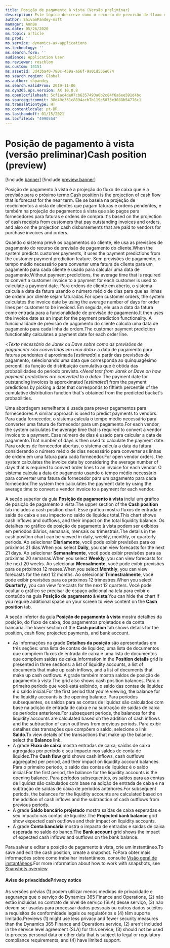 ```yaml
---
title: Posição de pagamento à vista (Versão preliminar)
description: Este tópico descreve como o recurso de previsão de fluxo de caixa prevê a posição de pagamento à vista de uma organização para horários específicos. Também descreve as opções disponíveis para mostrar previsões para períodos diferentes.
author: ShivamPandey-msft
manager: AnnBe
ms.date: 05/26/2020
ms.topic: article
ms.prod: ''
ms.service: dynamics-ax-applications
ms.technology: ''
ms.search.form: ''
audience: Application User
ms.reviewer: roschlom
ms.custom: 14151
ms.assetid: 3d43ba40-780c-459a-a66f-9a01d556e674
ms.search.region: Global
ms.author: shpandey
ms.search.validFrom: 2019-11-06
ms.dyn365.ops.version: AX 10.0.8
ms.openlocfilehash: 5cf1ac4de07cb6357493a0b2c84f6a6ee591d4bc
ms.sourcegitcommit: 38d40c331c8894acb7b119c5073e3088b54776c1
ms.translationtype: HT
ms.contentlocale: pt-BR
ms.lasthandoff: 01/15/2021
ms.locfileid: "4990554"
---
```

# <a name="cash-position-preview"></a><span data-ttu-id="4b9a6-104">Posição de pagamento à vista (versão preliminar)</span><span class="sxs-lookup"><span data-stu-id="4b9a6-104">Cash position (preview)</span></span>

[!include [banner](../includes/banner.md)]
[!include [preview banner](../includes/preview-banner.md)]

<span data-ttu-id="4b9a6-105">Posição de pagamento à vista é a projeção do fluxo de caixa que é a previsão para o próximo termo.</span><span class="sxs-lookup"><span data-stu-id="4b9a6-105">Cash position is the projection of cash flow that is forecast for the near term.</span></span> <span data-ttu-id="4b9a6-106">Ele se baseia na projeção de recebimentos à vista de clientes que pagam faturas e ordens pendentes, e também na projeção de pagamentos à vista que são pagos para fornecedores para faturas e ordens de compra.</span><span class="sxs-lookup"><span data-stu-id="4b9a6-106">It's based on the projection of cash receipts from customers that pay outstanding invoices and orders, and also on the projection cash disbursements that are paid to vendors for purchase invoices and orders.</span></span>

<span data-ttu-id="4b9a6-107">Quando o sistema prevê os pagamentos do cliente, ele usa as previsões de pagamento do recurso de previsão de pagamento do cliente.</span><span class="sxs-lookup"><span data-stu-id="4b9a6-107">When the system predicts customer payments, it uses the payment predictions from the customer payment prediction feature.</span></span> <span data-ttu-id="4b9a6-108">Sem previsões de pagamento, o tempo médio necessário para converter uma fatura de cliente para um pagamento para cada cliente é usado para calcular uma data de pagamento.</span><span class="sxs-lookup"><span data-stu-id="4b9a6-108">Without payment predictions, the average time that is required to convert a customer invoice to a payment for each customer is used to calculate a payment date.</span></span> <span data-ttu-id="4b9a6-109">Para ordens de cliente em aberto, o sistema calcula a data da fatura usando o número médio de dias para que as linhas de ordem por cliente sejam faturadas.</span><span class="sxs-lookup"><span data-stu-id="4b9a6-109">For open customer orders, the system calculates the invoice date by using the average number of days for order lines per customer to be invoiced.</span></span> <span data-ttu-id="4b9a6-110">Em seguida, ele usa a data da fatura como entrada para a funcionalidade de previsão de pagamento.</span><span class="sxs-lookup"><span data-stu-id="4b9a6-110">It then uses the invoice date as an input for the payment prediction functionality.</span></span> <span data-ttu-id="4b9a6-111">A funcionalidade de previsão de pagamento do cliente calcula uma data de pagamento para cada linha da ordem.</span><span class="sxs-lookup"><span data-stu-id="4b9a6-111">The customer payment prediction functionality calculates a payment date for each order line.</span></span> 

<span data-ttu-id="4b9a6-112"><*Texto necessário de Jarek ou Dave sobre como as previsões de pagamento são convertidas em uma data*> a data de pagamento para faturas pendentes é aproximada [*estimada*] a partir das previsões de pagamento, selecionando uma data que corresponda ao quinquagésimo percentil da função de distribuição cumulativa que é obtida das probabilidades do período previsto.</span><span class="sxs-lookup"><span data-stu-id="4b9a6-112"><*Need text from Jarek or Dave on how payment predictions are converted to a date*> The payment date for outstanding invoices is approximated [*estimated*] from the payment predictions by picking a date that corresponds to fiftieth percentile of the cumulative distribution function that's obtained from the predicted bucket's probabilities.</span></span>

<span data-ttu-id="4b9a6-113">Uma abordagem semelhante é usada para prever pagamentos para fornecedores.</span><span class="sxs-lookup"><span data-stu-id="4b9a6-113">A similar approach is used to predict payments to vendors.</span></span> <span data-ttu-id="4b9a6-114">Para cada fornecedor, o sistema calcula o tempo médio necessário para converter uma fatura de fornecedor para um pagamento.</span><span class="sxs-lookup"><span data-stu-id="4b9a6-114">For each vendor, the system calculates the average time that is required to convert a vendor invoice to a payment.</span></span> <span data-ttu-id="4b9a6-115">Esse número de dias é usado para calcular a data de pagamento.</span><span class="sxs-lookup"><span data-stu-id="4b9a6-115">That number of days is then used to calculate the payment date.</span></span> <span data-ttu-id="4b9a6-116">Para ordens de fornecedor abertas, o sistema calcula a data da fatura considerando o número médio de dias necessário para converter as linhas de ordem em uma fatura para cada fornecedor.</span><span class="sxs-lookup"><span data-stu-id="4b9a6-116">For open vendor orders, the system calculates the invoice date by considering the average number of days that is required to convert order lines to an invoice for each vendor.</span></span> <span data-ttu-id="4b9a6-117">O sistema calcula a data de pagamento usando o tempo médio necessário para converter uma fatura de fornecedor para um pagamento para cada fornecedor.</span><span class="sxs-lookup"><span data-stu-id="4b9a6-117">The system then calculates the payment date by using the average time to convert a vendor invoice to a payment for each vendor.</span></span>

<span data-ttu-id="4b9a6-118">A seção superior da guia **Posição de pagamento à vista** inclui um gráfico de posição de pagamento à vista.</span><span class="sxs-lookup"><span data-stu-id="4b9a6-118">The upper section of the **Cash position** tab includes a cash position chart.</span></span> <span data-ttu-id="4b9a6-119">Esse gráfico mostra fluxos de entrada e saída de caixa e seu impacto no saldo de liquidez total.</span><span class="sxs-lookup"><span data-stu-id="4b9a6-119">This chart shows cash inflows and outflows, and their impact on the total liquidity balance.</span></span> <span data-ttu-id="4b9a6-120">Os detalhes no gráfico de posição de pagamento à vista podem ser exibidos em períodos diários, semanais, mensais ou trimestrais.</span><span class="sxs-lookup"><span data-stu-id="4b9a6-120">The details in the cash position chart can be viewed in daily, weekly, monthly, or quarterly periods.</span></span> <span data-ttu-id="4b9a6-121">Ao selecionar **Diariamente**, você pode exibir previsões para os próximos 21 dias.</span><span class="sxs-lookup"><span data-stu-id="4b9a6-121">When you select **Daily**, you can view forecasts for the next 21 days.</span></span> <span data-ttu-id="4b9a6-122">Ao selecionar **Semanalmente**, você pode exibir previsões para as próximas 20 semanas.</span><span class="sxs-lookup"><span data-stu-id="4b9a6-122">When you select **Weekly**, you can view forecasts for the next 20 weeks.</span></span> <span data-ttu-id="4b9a6-123">Ao selecionar **Mensalmente**, você pode exibir previsões para os próximos 12 meses.</span><span class="sxs-lookup"><span data-stu-id="4b9a6-123">When you select **Monthly**, you can view forecasts for the next 12 months.</span></span> <span data-ttu-id="4b9a6-124">Ao selecionar **Trimestralmente**, você pode exibir previsões para os próximos 12 trimestres.</span><span class="sxs-lookup"><span data-stu-id="4b9a6-124">When you select **Quarterly**, you can view forecasts for the next 12 quarters.</span></span> <span data-ttu-id="4b9a6-125">Você pode ocultar o gráfico se precisar de espaço adicional na tela para exibir o conteúdo na guia **Posição de pagamento à vista**.</span><span class="sxs-lookup"><span data-stu-id="4b9a6-125">You can hide the chart if you require additional space on your screen to view content on the **Cash position** tab.</span></span>

<span data-ttu-id="4b9a6-126">A seção inferior da guia **Posição de pagamento à vista** mostra detalhes da posição, do fluxo de caixa, dos pagamentos projetados e da conta bancária.</span><span class="sxs-lookup"><span data-stu-id="4b9a6-126">The lower section of the **Cash position** tab shows details for the position, cash flow, projected payments, and bank account.</span></span>

- <span data-ttu-id="4b9a6-127">As informações na grade **Detalhes da posição** são apresentadas em três seções: uma lista de contas de liquidez, uma lista de documentos que compõem fluxos de entrada de caixa e uma lista de documentos que compõem saídas de caixa.</span><span class="sxs-lookup"><span data-stu-id="4b9a6-127">Information in the **Position details** grid is presented in three sections: a list of liquidity accounts, a list of documents that make up cash inflows, and a list of documents that make up cash outflows.</span></span> <span data-ttu-id="4b9a6-128">A grade também mostra saldos de posição de pagamento à vista.</span><span class="sxs-lookup"><span data-stu-id="4b9a6-128">The grid also shows cash position balances.</span></span> <span data-ttu-id="4b9a6-129">Para o primeiro período que você está exibindo, o saldo das contas de liquidez é o saldo inicial.</span><span class="sxs-lookup"><span data-stu-id="4b9a6-129">For the first period that you're viewing, the balance for the liquidity accounts is the opening balance.</span></span> <span data-ttu-id="4b9a6-130">Para períodos subsequentes, os saldos para as contas de liquidez são calculados com base na adição de entrada de caixa e na subtração de saídas de caixa de períodos anteriores.</span><span class="sxs-lookup"><span data-stu-id="4b9a6-130">For subsequent periods, the balances for the liquidity accounts are calculated based on the addition of cash inflows and the subtraction of cash outflows from previous periods.</span></span> <span data-ttu-id="4b9a6-131">Para exibir detalhes das transações que compõem o saldo, selecione o link **Saldo**.</span><span class="sxs-lookup"><span data-stu-id="4b9a6-131">To view details of the transactions that make up the balance, select the **Balance** link.</span></span>
- <span data-ttu-id="4b9a6-132">A grade **Fluxo de caixa** mostra entradas de caixa, saídas de caixa agregadas por período e seu impacto nos saldos de conta de liquidez.</span><span class="sxs-lookup"><span data-stu-id="4b9a6-132">The **Cash flow** grid shows cash inflows, cash outflows aggregated per period, and their impact on liquidity account balances.</span></span> <span data-ttu-id="4b9a6-133">Para o primeiro período, o saldo das contas de liquidez é o saldo inicial.</span><span class="sxs-lookup"><span data-stu-id="4b9a6-133">For the first period, the balance for the liquidity accounts is the opening balance.</span></span> <span data-ttu-id="4b9a6-134">Para períodos subsequentes, os saldos para as contas de liquidez são calculados com base na adição de entrada de caixa e na subtração de saídas de caixa de períodos anteriores.</span><span class="sxs-lookup"><span data-stu-id="4b9a6-134">For subsequent periods, the balances for the liquidity accounts are calculated based on the addition of cash inflows and the subtraction of cash outflows from previous periods.</span></span>
- <span data-ttu-id="4b9a6-135">A grade **Saldo bancário projetado** mostra saídas de caixa esperadas e seu impacto nas contas de liquidez.</span><span class="sxs-lookup"><span data-stu-id="4b9a6-135">The **Projected bank balance** grid show expected cash outflows and their impact on liquidity accounts.</span></span>
- <span data-ttu-id="4b9a6-136">A grade **Conta bancária** mostra o impacto de entradas e saídas de caixa esperada no saldo do banco.</span><span class="sxs-lookup"><span data-stu-id="4b9a6-136">The **Bank account** grid shows the impact of expected cash inflows and outflows on the bank balance.</span></span>

<span data-ttu-id="4b9a6-137">Para salvar e editar a posição de pagamento à vista, crie um instantâneo.</span><span class="sxs-lookup"><span data-stu-id="4b9a6-137">To save and edit the cash position, create a snapshot.</span></span> <span data-ttu-id="4b9a6-138">FoPara obter mais informações sobre como trabalhar instantâneos, consulte [Visão geral de instantâneos](payment-snapshots.md).</span><span class="sxs-lookup"><span data-stu-id="4b9a6-138">For more information about how to work with snapshots, see [Snapshots overview](payment-snapshots.md).</span></span>

#### <a name="privacy-notice"></a><span data-ttu-id="4b9a6-139">Aviso de privacidade</span><span class="sxs-lookup"><span data-stu-id="4b9a6-139">Privacy notice</span></span>
<span data-ttu-id="4b9a6-140">As versões prévias (1) podem utilizar menos medidas de privacidade e segurança que o serviço do Dynamics 365 Finance and Operations, (2) não estão incluídas no contrato de nível de serviço (SLA) desse serviço, (3) não devem ser usadas para processar dados pessoais ou outros dados sujeitos a requisitos de conformidade legais ou regulatórios e (4) têm suporte limitado.</span><span class="sxs-lookup"><span data-stu-id="4b9a6-140">Previews (1) might use less privacy and fewer security measures than the Dynamics 365 Finance and Operations service, (2) aren't included in the service level agreement (SLA) for this service, (3) should not be used to process personal data or other data that is subject to legal or regulatory compliance requirements, and (4) have limited support.</span></span>
